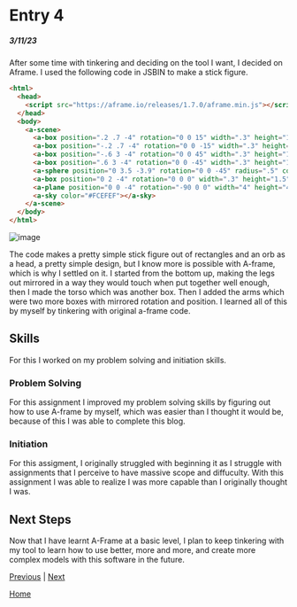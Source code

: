 # Entry 4
##### 3/11/23

After some time with tinkering and deciding on the tool I want, I decided on Aframe.
I used the following code in JSBIN to make a stick figure.
```html
<html>
  <head>
    <script src="https://aframe.io/releases/1.7.0/aframe.min.js"></script>
  </head>
  <body>
    <a-scene>
      <a-box position=".2 .7 -4" rotation="0 0 15" width=".3" height="1.5" color="#000000"></a-box>
      <a-box position="-.2 .7 -4" rotation="0 0 -15" width=".3" height="1.5" color="#000000"></a-box>
      <a-box position="-.6 3 -4" rotation="0 0 45" width=".3" height="1.5" color="#000000"></a-box>
      <a-box position=".6 3 -4" rotation="0 0 -45" width=".3" height="1.5" color="#000000"></a-box>
      <a-sphere position="0 3.5 -3.9" rotation="0 0 -45" radius=".5" color="#000000" ></a-sphere>
      <a-box position="0 2 -4" rotation="0 0 0" width=".3" height="1.5" color="#000000"></a-box>
      <a-plane position="0 0 -4" rotation="-90 0 0" width="4" height="4" color="#7BC4A4"></a-plane>
      <a-sky color="#FCEFEF"></a-sky>
    </a-scene>
  </body>
</html>
```

![image](https://github.com/user-attachments/assets/d6613b9e-da19-4d16-98cd-8a485e60d061)

The code makes a pretty simple stick figure out of rectangles and an orb as a head, a pretty simple design, but I know more is possible with A-frame, which is why I settled on it. I started from the bottom up, making the legs out mirrored in a way they would touch when put together well enough, then I made the torso which was another box. Then I added the arms which were two more boxes with mirrored rotation and position. I learned all of this by myself by tinkering with original a-frame code.

## Skills
For this I worked on my problem solving and initiation skills.

### Problem Solving
For this assignment I improved my problem solving skills by figuring out how to use A-frame by myself, which was easier than I thought it would be, because of this I was able to complete this blog. 

### Initiation 
For this assigment, I originally struggled with beginning it as I struggle with assignments that I perceive to have massive scope and diffuculty. With this assignment I was able to realize I was more capable than I originally thought I was.

## Next Steps
Now that I have learnt A-Frame at a basic level, I plan to keep tinkering with my tool to learn how to use better, more and more, and create more complex models with this software in the future.

[Previous](entry03.md) | [Next](entry05.md)

[Home](../README.md)
